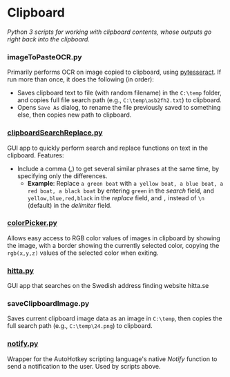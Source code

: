 # Clipboard
*Python 3 scripts for working with clipboard contents, whose outputs go right back into the clipboard.*

### imageToPasteOCR.py
Primarily performs OCR on image copied to clipboard, using [pytesseract](https://pypi.org/project/pytesseract/). If run more than once, it does the following (in order):
* Saves clipboard text to file (with random filename) in the `C:\temp` folder, and copies full file search path (e.g., `C:\temp\asb2fh2.txt`) to clipboard.
* Opens `Save As` dialog, to rename the file previously saved to something else, then copies new path to clipboard.
### [clipboardSearchReplace.py](https://github.com/jakobvonessen/clipboard/blob/master/clipboardSearchReplace.py)
GUI app to quickly perform search and replace functions on text in the clipboard. Features:
* Include a comma (**,**) to get several similar phrases at the same time, by specifying only the differences.
    * **Example**: Replace `a green boat` with `a yellow boat, a blue boat, a red boat, a black boat` by entering `green` in the *search* field, and `yellow,blue,red,black` in the *replace* field, and `,` instead of `\n` (default) in the *delimiter* field.
### [colorPicker.py](https://github.com/jakobvonessen/clipboard/blob/master/colorPicker.py)
Allows easy access to RGB color values of images in clipboard by showing the image, with a border showing the currently selected color, copying the `rgb(x,y,z)` values of the selected color when exiting.
### [hitta.py](https://github.com/jakobvonessen/clipboard/blob/master/hitta.py)
GUI app that searches on the Swedish address finding website hitta.se


### saveClipboardImage.py
Saves current clipboard image data as an image in `C:\temp`, then copies the full search path (e.g., `C:\temp\24.png`) to clipboard.
### [notify.py](https://github.com/jakobvonessen/clipboard/blob/master/notify.py)
Wrapper for the AutoHotkey scripting language's native *Notify* function to send a notification to the user. Used by scripts above.
<!--stackedit_data:
eyJoaXN0b3J5IjpbNjYzMDY3NjA4LDE1NDUxMTg4MTEsMjEzND
gwODQyNywtMjAzMzEyMTY2NiwxNTI0NzYzNTQ4LC05ODQzODgy
Nyw1MDQ0MTQyMTQsLTMzMjQ1NTM2M119
-->